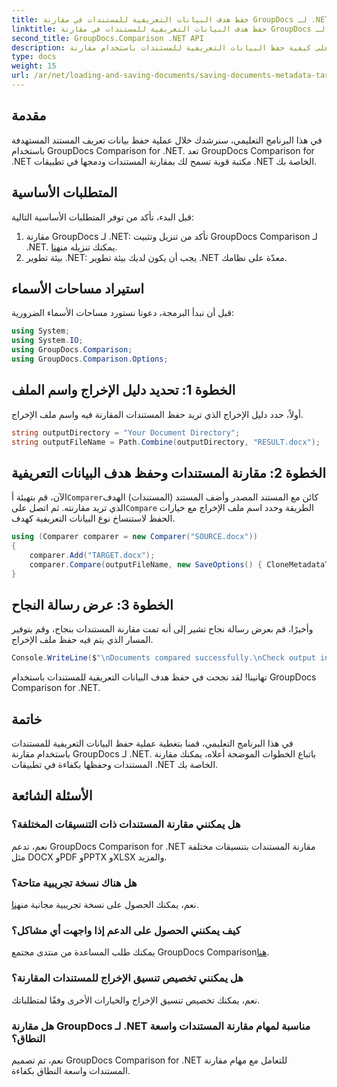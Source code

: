 ```yaml
---
title: حفظ هدف البيانات التعريفية للمستندات في مقارنة GroupDocs لـ .NET
linktitle: حفظ هدف البيانات التعريفية للمستندات في مقارنة GroupDocs لـ .NET
second_title: GroupDocs.Comparison .NET API
description: تعرف على كيفية حفظ البيانات التعريفية للمستندات باستخدام مقارنة GroupDocs لـ .NET. خطوات سهلة لمقارنة المستندات بكفاءة في تطبيقات .NET الخاصة بك.
type: docs
weight: 15
url: /ar/net/loading-and-saving-documents/saving-documents-metadata-target/
---
```

## مقدمة
في هذا البرنامج التعليمي، سنرشدك خلال عملية حفظ بيانات تعريف المستند المستهدفة باستخدام GroupDocs Comparison for .NET. تعد GroupDocs Comparison for .NET مكتبة قوية تسمح لك بمقارنة المستندات ودمجها في تطبيقات .NET الخاصة بك.
## المتطلبات الأساسية
قبل البدء، تأكد من توفر المتطلبات الأساسية التالية:
1.  مقارنة GroupDocs لـ .NET: تأكد من تنزيل وتثبيت GroupDocs Comparison لـ .NET. يمكنك تنزيله من[هنا](https://releases.groupdocs.com/comparison/net/).
2. بيئة تطوير .NET: يجب أن يكون لديك بيئة تطوير .NET معدّة على نظامك.

## استيراد مساحات الأسماء
قبل أن نبدأ البرمجة، دعونا نستورد مساحات الأسماء الضرورية:
```csharp
using System;
using System.IO;
using GroupDocs.Comparison;
using GroupDocs.Comparison.Options;
```
## الخطوة 1: تحديد دليل الإخراج واسم الملف
أولاً، حدد دليل الإخراج الذي تريد حفظ المستندات المقارنة فيه واسم ملف الإخراج.
```csharp
string outputDirectory = "Your Document Directory";
string outputFileName = Path.Combine(outputDirectory, "RESULT.docx");
```
## الخطوة 2: مقارنة المستندات وحفظ هدف البيانات التعريفية
 الآن، قم بتهيئة أ`Comparer`كائن مع المستند المصدر وأضف المستند (المستندات) الهدف الذي تريد مقارنته. ثم اتصل على`Compare` الطريقة وحدد اسم ملف الإخراج مع خيارات الحفظ لاستنساخ نوع البيانات التعريفية كهدف.
```csharp
using (Comparer comparer = new Comparer("SOURCE.docx"))
{
    comparer.Add("TARGET.docx");
    comparer.Compare(outputFileName, new SaveOptions() { CloneMetadataType = MetadataType.Target });
}
```
## الخطوة 3: عرض رسالة النجاح
وأخيرًا، قم بعرض رسالة نجاح تشير إلى أنه تمت مقارنة المستندات بنجاح، وقم بتوفير المسار الذي يتم فيه حفظ ملف الإخراج.
```csharp
Console.WriteLine($"\nDocuments compared successfully.\nCheck output in {outputDirectory}.");
```
تهانينا! لقد نجحت في حفظ هدف البيانات التعريفية للمستندات باستخدام GroupDocs Comparison for .NET.

## خاتمة
في هذا البرنامج التعليمي، قمنا بتغطية عملية حفظ البيانات التعريفية للمستندات باستخدام مقارنة GroupDocs لـ .NET. باتباع الخطوات الموضحة أعلاه، يمكنك مقارنة المستندات وحفظها بكفاءة في تطبيقات .NET الخاصة بك.
## الأسئلة الشائعة
### هل يمكنني مقارنة المستندات ذات التنسيقات المختلفة؟
نعم، تدعم GroupDocs Comparison for .NET مقارنة المستندات بتنسيقات مختلفة مثل DOCX وPDF وPPTX وXLSX والمزيد.
### هل هناك نسخة تجريبية متاحة؟
 نعم، يمكنك الحصول على نسخة تجريبية مجانية من[هنا](https://releases.groupdocs.com/).
### كيف يمكنني الحصول على الدعم إذا واجهت أي مشاكل؟
 يمكنك طلب المساعدة من منتدى مجتمع GroupDocs Comparison[هنا](https://forum.groupdocs.com/c/comparison/12).
### هل يمكنني تخصيص تنسيق الإخراج للمستندات المقارنة؟
نعم، يمكنك تخصيص تنسيق الإخراج والخيارات الأخرى وفقًا لمتطلباتك.
### هل مقارنة GroupDocs لـ .NET مناسبة لمهام مقارنة المستندات واسعة النطاق؟
نعم، تم تصميم GroupDocs Comparison for .NET للتعامل مع مهام مقارنة المستندات واسعة النطاق بكفاءة.